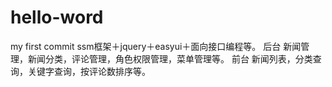 # hello-word
my first commit
ssm框架＋jquery＋easyui＋面向接口编程等。
后台     新闻管理，新闻分类，评论管理，角色权限管理，菜单管理等。
前台     新闻列表，分类查询，关键字查询，按评论数排序等。
